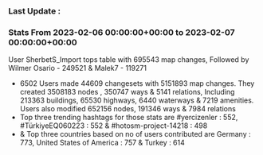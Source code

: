### Last Update :

### Stats From 2023-02-06 00:00:00+00:00 to 2023-02-07 00:00:00+00:00

User SherbetS_Import tops table with 695543 map changes, Followed by Wilmer Osario - 249521 & Malek7 - 119271
- 6502 Users made 44609 changesets with 5151893 map changes. They created 3508183 nodes , 350747 ways & 5141 relations, Including 213363 buildings, 65530 highways, 6440 waterways & 7219 amenities. Users also modified 652156 nodes, 191346 ways & 7984 relations
- Top three trending hashtags for those stats are #yercizenler : 552, #TürkiyeEQ060223 : 552 & #hotosm-project-14218 : 498
-  & Top three countries based on no of users contributed are Germany : 773, United States of America : 757 & Turkey : 614
